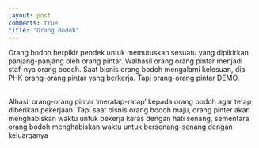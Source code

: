 ```yaml
---
layout: post
comments: true
title: "Orang Bodoh"
---
```

Orang bodoh berpikir pendek untuk memutuskan sesuatu yang dipikirkan panjang-panjang oleh orang pintar. Walhasil orang orang pintar menjadi staf-nya orang bodoh. Saat bisnis orang bodoh mengalami kelesuan, dia PHK orang-orang pintar yang berkerja. Tapi orang-orang pintar DEMO.

<br/>
Alhasil orang-orang pintar ‘meratap-ratap’ kepada orang bodoh agar tetap diberikan pekerjaan. Tapi saat bisnis orang bodoh maju, orang pinter akan menghabiskan waktu untuk bekerja keras dengan hati senang, sementara orang bodoh menghabiskan waktu untuk bersenang-senang dengan keluarganya
